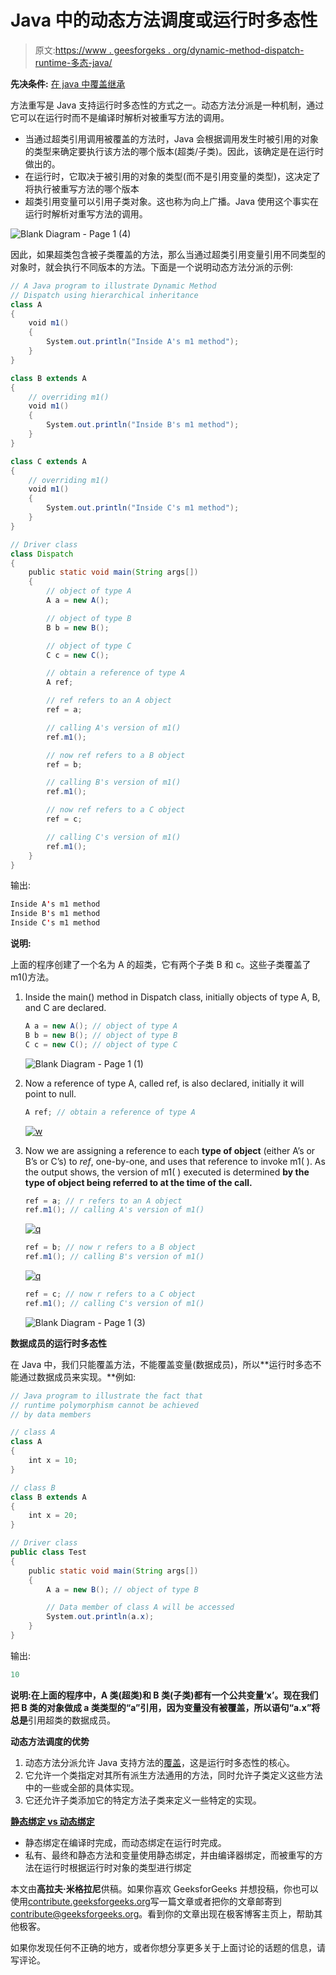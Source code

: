 # Java 中的动态方法调度或运行时多态性

> 原文:[https://www . geesforgeks . org/dynamic-method-dispatch-runtime-多态-java/](https://www.geeksforgeeks.org/dynamic-method-dispatch-runtime-polymorphism-java/)

**先决条件:** [在 java 中覆盖](https://www.geeksforgeeks.org/overriding-in-java/)[继承](https://www.geeksforgeeks.org/inheritance-in-java/)

方法重写是 Java 支持运行时多态性的方式之一。动态方法分派是一种机制，通过它可以在运行时而不是编译时解析对被重写方法的调用。

*   当通过超类引用调用被覆盖的方法时，Java 会根据调用发生时被引用的对象的类型来确定要执行该方法的哪个版本(超类/子类)。因此，该确定是在运行时做出的。
*   在运行时，它取决于被引用的对象的类型(而不是引用变量的类型)，这决定了将执行被重写方法的哪个版本
*   超类引用变量可以引用子类对象。这也称为向上广播。Java 使用这个事实在运行时解析对重写方法的调用。

![Blank Diagram - Page 1 (4)](img/89a0d9bb2b74e1d55f8abea8b3fb75c1.png)

因此，如果超类包含被子类覆盖的方法，那么当通过超类引用变量引用不同类型的对象时，就会执行不同版本的方法。下面是一个说明动态方法分派的示例:

```java
// A Java program to illustrate Dynamic Method
// Dispatch using hierarchical inheritance
class A
{
    void m1()
    {
        System.out.println("Inside A's m1 method");
    }
}

class B extends A
{
    // overriding m1()
    void m1()
    {
        System.out.println("Inside B's m1 method");
    }
}

class C extends A
{
    // overriding m1()
    void m1()
    {
        System.out.println("Inside C's m1 method");
    }
}

// Driver class
class Dispatch
{
    public static void main(String args[])
    {
        // object of type A
        A a = new A();

        // object of type B
        B b = new B();

        // object of type C
        C c = new C();

        // obtain a reference of type A
        A ref;

        // ref refers to an A object
        ref = a;

        // calling A's version of m1()
        ref.m1();

        // now ref refers to a B object
        ref = b;

        // calling B's version of m1()
        ref.m1();

        // now ref refers to a C object
        ref = c;

        // calling C's version of m1()
        ref.m1();
    }
}
```

输出:

```java
Inside A's m1 method
Inside B's m1 method
Inside C's m1 method

```

**说明:**

上面的程序创建了一个名为 A 的超类，它有两个子类 B 和 c。这些子类覆盖了 m1()方法。

1.  Inside the main() method in Dispatch class, initially objects of type A, B, and C are declared.

    ```java
    A a = new A(); // object of type A
    B b = new B(); // object of type B
    C c = new C(); // object of type C

    ```

    ![Blank Diagram - Page 1 (1)](img/7b3d87990433e10f6db28412a998c096.png)

2.  Now a reference of type A, called ref, is also declared, initially it will point to null.

    ```java
    A ref; // obtain a reference of type A

    ```

    [![w](img/1ade18da5c911c4121608069d49e4745.png)](https://media.geeksforgeeks.org/wp-content/uploads/w.jpeg)

3.  Now we are assigning a reference to each **type of object** (either A’s or B’s or C’s) to *ref*, one-by-one, and uses that reference to invoke m1( ). As the output shows, the version of m1( ) executed is determined **by the type of object being referred to at the time of the call.**

    ```java
    ref = a; // r refers to an A object
    ref.m1(); // calling A's version of m1()

    ```

    [![q](img/5c4fc94b05d78b4bf93b623a7ed864e0.png)](https://media.geeksforgeeks.org/wp-content/uploads/q1.jpeg)

    ```java
    ref = b; // now r refers to a B object
    ref.m1(); // calling B's version of m1()

    ```

    [![q](img/9bb9b42fa00c1950c966b96ebae49e77.png)](https://media.geeksforgeeks.org/wp-content/uploads/q2.jpeg)

    ```java
    ref = c; // now r refers to a C object
    ref.m1(); // calling C's version of m1()

    ```

    ![Blank Diagram - Page 1 (3)](img/6dcc378feff1916d473449e8c3706d39.png)

**数据成员的运行时多态性**

在 Java 中，我们只能覆盖方法，不能覆盖变量(数据成员)，所以**运行时多态不能通过数据成员来实现。**例如:

```java
// Java program to illustrate the fact that
// runtime polymorphism cannot be achieved
// by data members

// class A
class A
{
    int x = 10;
}

// class B
class B extends A
{
    int x = 20;
}

// Driver class
public class Test
{
    public static void main(String args[])
    {
        A a = new B(); // object of type B

        // Data member of class A will be accessed
        System.out.println(a.x);
    }
}
```

输出:

```java
10

```

**说明:**在上面的程序中，A 类(超类)和 B 类(子类)都有一个公共变量‘x’。现在我们把 B 类的对象做成 a 类类型的“a”引用，因为变量没有被覆盖，所以语句“a.x”将**总是**引用超类的数据成员。

**动态方法调度的优势**

1.  动态方法分派允许 Java 支持方法的[覆盖](https://www.geeksforgeeks.org/overriding-in-java/)，这是运行时多态性的核心。
2.  它允许一个类指定对其所有派生方法通用的方法，同时允许子类定义这些方法中的一些或全部的具体实现。
3.  它还允许子类添加它的特定方法子类来定义一些特定的实现。

**[静态绑定 vs 动态绑定](https://www.geeksforgeeks.org/static-vs-dynamic-binding-in-java/)**

*   静态绑定在编译时完成，而动态绑定在运行时完成。
*   私有、最终和静态方法和变量使用静态绑定，并由编译器绑定，而被重写的方法在运行时根据运行时对象的类型进行绑定

本文由**高拉夫·米格拉尼**供稿。如果你喜欢 GeeksforGeeks 并想投稿，你也可以使用[contribute.geeksforgeeks.org](http://www.contribute.geeksforgeeks.org)写一篇文章或者把你的文章邮寄到 contribute@geeksforgeeks.org。看到你的文章出现在极客博客主页上，帮助其他极客。

如果你发现任何不正确的地方，或者你想分享更多关于上面讨论的话题的信息，请写评论。